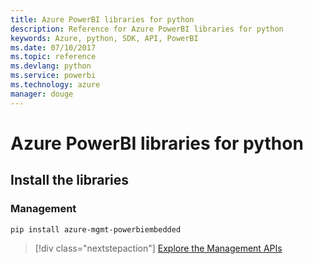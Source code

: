 ```yaml
---
title: Azure PowerBI libraries for python
description: Reference for Azure PowerBI libraries for python
keywords: Azure, python, SDK, API, PowerBI
ms.date: 07/10/2017
ms.topic: reference
ms.devlang: python
ms.service: powerbi
ms.technology: azure
manager: douge
---
```

# Azure PowerBI libraries for python

## Install the libraries


### Management

```bash
pip install azure-mgmt-powerbiembedded
```

> [!div class="nextstepaction"]
>  [Explore the Management APIs](/python/api/overview/azure/mgmt-powerbi-readme)

